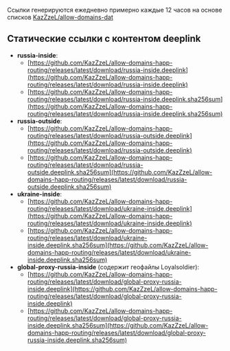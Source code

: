 Ссылки генерируются ежедневно примерно каждые 12 часов на основе списков [KazZzeL/allow-domains-dat](https://github.com/KazZzeL/allow-domains-dat)

## Статические ссылки с контентом deeplink

- **russia-inside**: 
  - [https://github.com/KazZzeL/allow-domains-happ-routing/releases/latest/download/russia-inside.deeplink](https://github.com/KazZzeL/allow-domains-happ-routing/releases/latest/download/russia-inside.deeplink)
  - [https://github.com/KazZzeL/allow-domains-happ-routing/releases/latest/download/russia-inside.deeplink.sha256sum](https://github.com/KazZzeL/allow-domains-happ-routing/releases/latest/download/russia-inside.deeplink.sha256sum)
- **russia-outside**: 
  - [https://github.com/KazZzeL/allow-domains-happ-routing/releases/latest/download/russia-outside.deeplink](https://github.com/KazZzeL/allow-domains-happ-routing/releases/latest/download/russia-outside.deeplink)
  - [https://github.com/KazZzeL/allow-domains-happ-routing/releases/latest/download/russia-outside.deeplink.sha256sum](https://github.com/KazZzeL/allow-domains-happ-routing/releases/latest/download/russia-outside.deeplink.sha256sum)
- **ukraine-inside**: 
  - [https://github.com/KazZzeL/allow-domains-happ-routing/releases/latest/download/ukraine-inside.deeplink](https://github.com/KazZzeL/allow-domains-happ-routing/releases/latest/download/ukraine-inside.deeplink)
  - [https://github.com/KazZzeL/allow-domains-happ-routing/releases/latest/download/ukraine-inside.deeplink.sha256sum](https://github.com/KazZzeL/allow-domains-happ-routing/releases/latest/download/ukraine-inside.deeplink.sha256sum)
- **global-proxy-russia-inside** (содержит геофайлы Loyalsoldier): 
  - [https://github.com/KazZzeL/allow-domains-happ-routing/releases/latest/download/global-proxy-russia-inside.deeplink](https://github.com/KazZzeL/allow-domains-happ-routing/releases/latest/download/global-proxy-russia-inside.deeplink)
  - [https://github.com/KazZzeL/allow-domains-happ-routing/releases/latest/download/global-proxy-russia-inside.deeplink.sha256sum](https://github.com/KazZzeL/allow-domains-happ-routing/releases/latest/download/global-proxy-russia-inside.deeplink.sha256sum)
